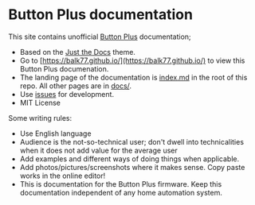 # Button Plus documentation

This site contains unofficial [Button Plus](https://button.plus/) documentation; 
* Based on the [Just the Docs](https://just-the-docs.github.io/just-the-docs-template/) theme.
* Go to [https://balk77.github.io/](https://balk77.github.io/) to view this Button Plus documenation.
* The landing page of the documentation is [index.md](index.md) in the root of this repo. All other pages are in [docs/](docs/).
* Use [issues](https://github.com/balk77/balk77.github.io/issues) for development.
* MIT License

Some writing rules:
* Use English language
* Audience is the not-so-technical user; don't dwell into technicalities when it does not add value for the average user
* Add examples and different ways of doing things when applicable.
* Add photos/pictures/screenshots where it makes sense. Copy paste works in the online editor!
* This is documentation for the Button Plus firmware. Keep this documentation independent of any home automation system.
